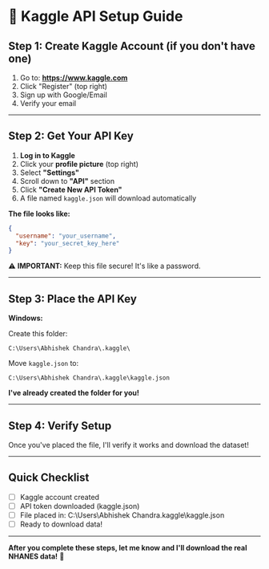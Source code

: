 # 🔑 Kaggle API Setup Guide

## Step 1: Create Kaggle Account (if you don't have one)

1. Go to: **https://www.kaggle.com**
2. Click "Register" (top right)
3. Sign up with Google/Email
4. Verify your email

---

## Step 2: Get Your API Key

1. **Log in to Kaggle**
2. Click your **profile picture** (top right)
3. Select **"Settings"**
4. Scroll down to **"API"** section
5. Click **"Create New API Token"**
6. A file named `kaggle.json` will download automatically

**The file looks like:**
```json
{
  "username": "your_username",
  "key": "your_secret_key_here"
}
```

⚠️ **IMPORTANT:** Keep this file secure! It's like a password.

---

## Step 3: Place the API Key

**Windows:**

Create this folder:
```
C:\Users\Abhishek Chandra\.kaggle\
```

Move `kaggle.json` to:
```
C:\Users\Abhishek Chandra\.kaggle\kaggle.json
```

**I've already created the folder for you!**

---

## Step 4: Verify Setup

Once you've placed the file, I'll verify it works and download the dataset!

---

## Quick Checklist

- [ ] Kaggle account created
- [ ] API token downloaded (kaggle.json)
- [ ] File placed in: C:\Users\Abhishek Chandra\.kaggle\kaggle.json
- [ ] Ready to download data!

---

**After you complete these steps, let me know and I'll download the real NHANES data!** 🚀
